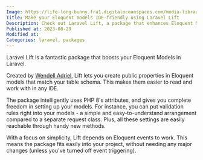 ```yaml
---
Image: https://life-long-bunny.fra1.digitaloceanspaces.com/media-library/production/52/lift_lnkmn9.png
Title: Make your Eloquent models IDE-friendly using Laravel Lift
Description: Check out Laravel Lift, a package that enhances Eloquent Models and makes them more IDE-friendly - all thanks to Wendell Adriel.
Published at: 2023-08-29
Modified at: 
Categories: laravel, packages
---
```


Laravel Lift is a fantastic package that boosts your Eloquent Models in Laravel.
 
Created by [Wendell Adriel](https://wendelladriel.com), Lift lets you create public properties in Eloquent models that match your table schema. This makes them easier to read and work with in any IDE.

The package intelligently uses PHP 8's attributes, and gives you complete freedom in setting up your models. For instance, you can put validation rules right into your models - a simple and easy-to-understand arrangement compared to a separate request class. Plus, all these settings are easily reachable through handy new methods.
 
With a focus on simplicity, Lift depends on Eloquent events to work. This means the package fits easily into your project, without needing any major changes (unless you've turned off event triggering).